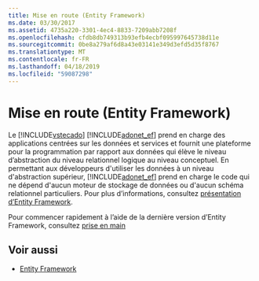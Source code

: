 ```yaml
---
title: Mise en route (Entity Framework)
ms.date: 03/30/2017
ms.assetid: 4735a220-3301-4ec4-8833-7209abb7208f
ms.openlocfilehash: cfdb8db749313b93efb4ecbf095997645738d11e
ms.sourcegitcommit: 0be8a279af6d8a43e03141e349d3efd5d35f8767
ms.translationtype: MT
ms.contentlocale: fr-FR
ms.lasthandoff: 04/18/2019
ms.locfileid: "59087298"
---
```

# <a name="getting-started-entity-framework"></a>Mise en route (Entity Framework)
Le [!INCLUDE[vstecado](../../../../../includes/vstecado-md.md)] [!INCLUDE[adonet_ef](../../../../../includes/adonet-ef-md.md)] prend en charge des applications centrées sur les données et services et fournit une plateforme pour la programmation par rapport aux données qui élève le niveau d’abstraction du niveau relationnel logique au niveau conceptuel. En permettant aux développeurs d'utiliser les données à un niveau d'abstraction supérieur, [!INCLUDE[adonet_ef](../../../../../includes/adonet-ef-md.md)] prend en charge le code qui ne dépend d'aucun moteur de stockage de données ou d'aucun schéma relationnel particuliers. Pour plus d’informations, consultez [présentation d’Entity Framework](../../../../../docs/framework/data/adonet/ef/overview.md).  
  
 Pour commencer rapidement à l’aide de la dernière version d’Entity Framework, consultez [prise en main](https://go.microsoft.com/fwlink/?LinkId=235280)  
  
## <a name="see-also"></a>Voir aussi

- [Entity Framework](https://go.microsoft.com/fwlink/?LinkID=234900&clcid=0x409)
